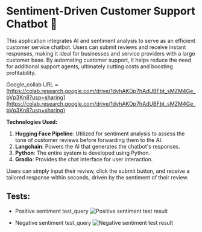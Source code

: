 
# Sentiment-Driven Customer Support Chatbot 💬

This application integrates AI and sentiment analysis to serve as an efficient customer service chatbot. Users can submit reviews and receive instant responses, making it ideal for businesses and service providers with a large customer base. By automating customer support, it helps reduce the need for additional support agents, ultimately cutting costs and boosting profitability.

Google_collab URL = [https://colab.research.google.com/drive/1dyhAKDp7hAdUBFbt_sMZM4Ge_bVp3Kn8?usp=sharing](https://colab.research.google.com/drive/1dyhAKDp7hAdUBFbt_sMZM4Ge_bVp3Kn8?usp=sharing)

**Technologies Used:**

1. **Hugging Face Pipeline**: Utilized for sentiment analysis to assess the tone of customer reviews before forwarding them to the AI.
2. **Langchain**: Powers the AI that generates the chatbot's responses.
3. **Python**: The entire system is developed using Python.
4. **Gradio**: Provides the chat interface for user interaction.

Users can simply input their review, click the submit button, and receive a tailored response within seconds, driven by the sentiment of their review.







## Tests:
* Positive sentiment test_query
![Positive sentiment test result](https://private-user-images.githubusercontent.com/75625740/370482849-620027c6-f38d-4f2e-8bc1-6393af280aa9.jpeg?jwt=eyJhbGciOiJIUzI1NiIsInR5cCI6IkpXVCJ9.eyJpc3MiOiJnaXRodWIuY29tIiwiYXVkIjoicmF3LmdpdGh1YnVzZXJjb250ZW50LmNvbSIsImtleSI6ImtleTUiLCJleHAiOjE3MjcyMTU0NjMsIm5iZiI6MTcyNzIxNTE2MywicGF0aCI6Ii83NTYyNTc0MC8zNzA0ODI4NDktNjIwMDI3YzYtZjM4ZC00ZjJlLThiYzEtNjM5M2FmMjgwYWE5LmpwZWc_WC1BbXotQWxnb3JpdGhtPUFXUzQtSE1BQy1TSEEyNTYmWC1BbXotQ3JlZGVudGlhbD1BS0lBVkNPRFlMU0E1M1BRSzRaQSUyRjIwMjQwOTI0JTJGdXMtZWFzdC0xJTJGczMlMkZhd3M0X3JlcXVlc3QmWC1BbXotRGF0ZT0yMDI0MDkyNFQyMTU5MjNaJlgtQW16LUV4cGlyZXM9MzAwJlgtQW16LVNpZ25hdHVyZT0wZWNlYTE1YTdlZmJhZTMwOTFlZTVhNTEwZmM2ZWQ4OTQ3Y2FiODAwNjlmODljYmI4ZmU0ZjZkNGUyMzI4M2RhJlgtQW16LVNpZ25lZEhlYWRlcnM9aG9zdCJ9.UFT4x_DbG2p_Sa5xpcC5Q9hHYjfE-3H5UAk-SCo6tCI)



* Negative sentiment test_query
![Negative sentiment test result](https://private-user-images.githubusercontent.com/75625740/370483357-812347bf-a383-4b76-97a3-43b4e40a4438.jpeg?jwt=eyJhbGciOiJIUzI1NiIsInR5cCI6IkpXVCJ9.eyJpc3MiOiJnaXRodWIuY29tIiwiYXVkIjoicmF3LmdpdGh1YnVzZXJjb250ZW50LmNvbSIsImtleSI6ImtleTUiLCJleHAiOjE3MjcyMTU2MTEsIm5iZiI6MTcyNzIxNTMxMSwicGF0aCI6Ii83NTYyNTc0MC8zNzA0ODMzNTctODEyMzQ3YmYtYTM4My00Yjc2LTk3YTMtNDNiNGU0MGE0NDM4LmpwZWc_WC1BbXotQWxnb3JpdGhtPUFXUzQtSE1BQy1TSEEyNTYmWC1BbXotQ3JlZGVudGlhbD1BS0lBVkNPRFlMU0E1M1BRSzRaQSUyRjIwMjQwOTI0JTJGdXMtZWFzdC0xJTJGczMlMkZhd3M0X3JlcXVlc3QmWC1BbXotRGF0ZT0yMDI0MDkyNFQyMjAxNTFaJlgtQW16LUV4cGlyZXM9MzAwJlgtQW16LVNpZ25hdHVyZT0zZDcyN2I0Nzk2MjZmZDUzOWI0OTgxM2NmNGRkZTIwZTY0MzljNjE3MDZmYjIwMGEwMjYzNGMyZDc5YzgwMTA3JlgtQW16LVNpZ25lZEhlYWRlcnM9aG9zdCJ9.3MA2V0Zhz1yfjv9Odwqw4Fi2DxhmDuRQgTiogBRheEc)
